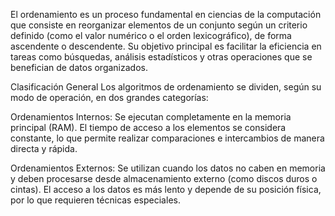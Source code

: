 El ordenamiento es un proceso fundamental en ciencias de la computación que consiste en reorganizar elementos de un conjunto según un criterio definido (como el valor numérico o el orden lexicográfico), de forma ascendente o descendente. Su objetivo principal es facilitar la eficiencia en tareas como búsquedas, análisis estadísticos y otras operaciones que se benefician de datos organizados.

Clasificación General
Los algoritmos de ordenamiento se dividen, según su modo de operación, en dos grandes categorías:

Ordenamientos Internos:
Se ejecutan completamente en la memoria principal (RAM). El tiempo de acceso a los elementos se considera constante, lo que permite realizar comparaciones e intercambios de manera directa y rápida.

Ordenamientos Externos:
Se utilizan cuando los datos no caben en memoria y deben procesarse desde almacenamiento externo (como discos duros o cintas). El acceso a los datos es más lento y depende de su posición física, por lo que requieren técnicas especiales.